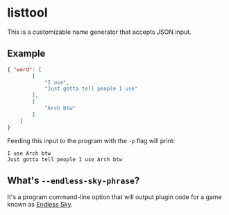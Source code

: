# listtool

This is a customizable name generator that accepts JSON input.

## Example

```json
{ "word": [
        [
            "I use",
            "Just gotta tell people I use"
        ],
        [
            "Arch btw"
        ]
    ]
}
```

Feeding this input to the program with the `-p` flag will print:
```
I use Arch btw
Just gotta tell people I use Arch btw
```

## What's `--endless-sky-phrase`?

It's a program command-line option that will output plugin code for a game
known as [Endless Sky](https://github.com/endless-sky/endless-sky).
